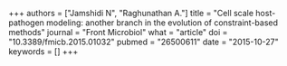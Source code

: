 +++
authors = ["Jamshidi N", "Raghunathan A."]
title = "Cell scale host-pathogen modeling: another branch in the evolution of constraint-based methods"
journal = "Front Microbiol"
what = "article"
doi = "10.3389/fmicb.2015.01032"
pubmed = "26500611"
date = "2015-10-27"
keywords = []
+++

